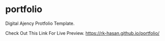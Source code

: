 # portfolio

Digital Ajency Protfolio Template.

Check Out This Link For Live Preview. https://rk-hasan.github.io/portfolio/
